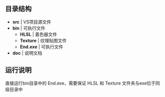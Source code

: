 ##  目录结构

* __src__     | VS项目源文件
* __bin__     | 可执行文件
  * __HLSL__         | 着色器文件
  * __Texture__      | 纹理贴图文件
  * __End.exe__     | 可执行文件
* __doc__    | 说明文档

## 运行说明

直接运行bin目录中的 End.exe，需要保证 HLSL 和 Texture 文件夹与exe位于同级目录中



